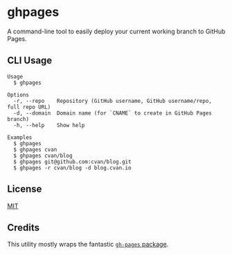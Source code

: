 # ghpages

A command-line tool to easily deploy your current working branch to GitHub Pages.


## CLI Usage

```
Usage
  $ ghpages

Options
  -r, --repo    Repository (GitHub username, GitHub username/repo, full repo URL)
  -d, --domain  Domain name (for `CNAME` to create in GitHub Pages branch)
  -h, --help    Show help

Examples
  $ ghpages
  $ ghpages cvan
  $ ghpages cvan/blog
  $ ghpages git@github.com:cvan/blog.git
  $ ghpages -r cvan/blog -d blog.cvan.io
```


## License

[MIT](LICENSE)


## Credits

This utility mostly wraps the fantastic [`gh-pages` package](https://github.com/tschaub/gh-pages).
